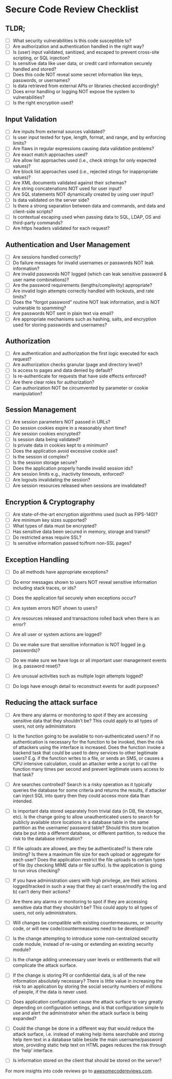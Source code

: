 # Secure Code Review Checklist

## TLDR;
- [ ] What security vulnerabilities is this code susceptible to?
- [ ] Are authorization and authentication handled in the right way?
- [ ] Is (user) input validated, sanitized, and escaped to prevent cross-site scripting, or SQL injection?
- [ ] Is sensitive data like user data, or credit card information securely handled and stored?
- [ ] Does this code NOT reveal some secret information like keys, passwords, or usernames?
- [ ] Is data retrieved from external APIs or libraries checked accordingly?
- [ ] Does error handling or logging NOT expose the system to vulnerabilities?
- [ ] Is the right encryption used?

## Input Validation
- [ ] Are inputs from external sources validated?
- [ ] Is user input tested for type, length, format, and range, and by enforcing limits?
- [ ] Are flaws in regular expressions causing data validation problems? 
- [ ] Are exact match approaches used? 
- [ ] Are allow list approaches used (i.e., check strings for only expected values)? 
- [ ] Are block list approaches used (i.e., rejected stings for inappropriate values)? 
- [ ] Are XML documents validated against their schemas?
- [ ] Are string concatenations NOT used for user input? 
- [ ] Are SQL statements NOT dynamically created by using user input?
- [ ] Is data validated on the server side?
- [ ] Is there a strong separation between data and commands, and data and client-side scripts?
- [ ] Is contextual escaping used when passing data to SQL, LDAP, OS and third-party commands?
- [ ] Are https headers validated for each request?

## Authentication and User Management
- [ ] Are sessions handled correctly?
- [ ] Do failure messages for invalid usernames or passwords NOT leak information?
- [ ] Are invalid passwords NOT logged (which can leak sensitive password & user name combinations)?
- [ ] Are the password requirements (lengths/complexity) appropriate?
- [ ] Are invalid login attempts correctly handled with lockouts, and rate limits?
- [ ] Does the "forgot password" routine NOT leak information, and is NOT vulnerable to spamming? 
- [ ] Are passwords NOT sent in plain text via email?
- [ ] Are appropriate mechanisms such as hashing, salts, and encryption used for storing passwords and usernames?

## Authorization
- [ ] Are authentication and authorization the first logic executed for each request?
- [ ] Are authorization checks granular (page and directory level)?
- [ ] Is access to pages and data denied by default?
- [ ] Is re-authenticate for requests that have side effects enforced?
- [ ] Are there clear roles for authorization?
- [ ] Can authorization NOT be circumvented by parameter or cookie manipulation?

## Session Management
- [ ] Are session parameters NOT passed in URLs?
- [ ] Do session cookies expire in a reasonably short time?
- [ ] Are session cookies encrypted?
- [ ] Is session data being validated?
- [ ] Is private data in cookies kept to a minimum?
- [ ] Does the application avoid excessive cookie use?
- [ ] Is the session id complex?
- [ ] Is the session storage secure?
- [ ] Does the application properly handle invalid session ids?
- [ ] Are session limits e.g., inactivity timeouts, enforced?
- [ ] Are logouts invalidating the session?
- [ ] Are session resources released when sessions are invalidated?

## Encryption & Cryptography
- [ ] Are state-of-the-art encryption algorithms used (such as FIPS-140)?
- [ ] Are minimum key sizes supported?
- [ ] What types of data must be encrypted?
- [ ] Has sensitive data been secured in memory, storage and transit? 
- [ ] Do restricted areas require SSL? 
- [ ] Is sensitive information passed to/from non-SSL pages?

## Exception Handling
- [ ] Do all methods have appropriate exceptions?
- [ ] Do error messages shown to users NOT reveal sensitive information including stack traces, or ids? 
- [ ] Does the application fail securely when exceptions occur?
- [ ] Are system errors NOT shown to users?
- [ ] Are resources released and transactions rolled back when there is an error?
- [ ] Are all user or system actions are logged?
- [ ] Do we make sure that sensitive information is NOT logged (e.g. passwords)?
- [ ] Do we make sure we have logs or all important user management events (e.g. password reset)?
- [ ] Are unusual activities such as multiple login attempts logged?
- [ ] Do logs have enough detail to reconstruct events for audit purposes?


## Reducing the attack surface
- [ ] Are there any alarms or monitoring to spot if they are accessing sensitive data that they shouldn’t be? This could
apply to all types of users, not only administrators
- [ ] Is the function going to be available to non-authenticated users? If no authentication is necessary for the function
to be invoked, then the risk of attackers using the interface is increased. Does the function invoke a backend task that
could be used to deny services to other legitimate users? E.g. if the function writes to a file, 
or sends an SMS, or causes a CPU intensive calculation, could an attacker write a
script to call the function many times per second and prevent legitimate users access to that task?
- [ ] Are searches controlled? Search is a risky operation as it typically queries the database for some criteria and returns
the results, if attacker can inject SQL into query then they could access more data than intended.
- [ ] Is important data stored separately from trivial data (in DB, file storage, etc). Is the change going to allow unauthenticated
users to search for publicly available store locations in a database table in the same partition as the username/
password table? Should this store location data be put into a different database, or different partition, to reduce the
risk to the database information?
- [ ] If file uploads are allowed, are they be authenticated? Is there rate limiting? Is there a maximum file size for each
upload or aggregate for each user? Does the application restrict the file uploads to certain types of file (by checking
MIME data or file suffix). Is the application is going to run virus checking?
- [ ] If you have administration users with high privilege, are their actions logged/tracked in such a way that they a) can’t
erase/modify the log and b) can’t deny their actions?
- [ ] Are there any alarms or monitoring to spot if they are accessing sensitive data that they shouldn’t be? This could
apply to all types of users, not only administrators.
- [ ] Will changes be compatible with existing countermeasures, or security code, or will new code/countermeasures
need to be developed?
- [ ] Is the change attempting to introduce some non-centralized security code module, instead of re-using or extending 
an existing security module?
- [ ] Is the change adding unnecessary user levels or entitlements that will complicate the attack surface.
- [ ] If the change is storing PII or confidential data, is all of the new information absolutely necessary? There is little value
in increasing the risk to an application by storing the social security numbers of millions of people, if the data is never
used.
- [ ] Does application configuration cause the attack surface to vary greatly depending on configuration settings, and is
that configuration simple to use and alert the administrator when the attack surface is being expanded?
- [ ] Could the change be done in a different way that would reduce the attack surface, i.e. instead of making help items
searchable and storing help item text in a database table beside the main username/password store, providing static
help text on HTML pages reduces the risk through the ‘help’ interface.
- [ ] Is information stored on the client that should be stored on the server?


For more insights into code reviews go to [awesomecodereviews.com](https://www.awesomecodereviews.com/).

